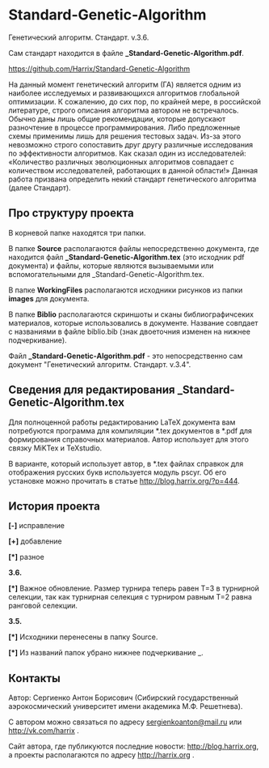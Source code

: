 Standard-Genetic-Algorithm
==========================

Генетический алгоритм. Стандарт. v.3.6.

Сам стандарт находится в файле **_Standard-Genetic-Algorithm.pdf**.

https://github.com/Harrix/Standard-Genetic-Algorithm

На данный момент генетический алгоритм (ГА) является одним из наиболее исследуемых и развивающихся алгоритмов глобальной оптимизации. К сожалению, до сих пор, по крайней мере, в российской литературе, строго описания алгоритма автором не встречалось. Обычно даны лишь общие рекомендации, которые допускают разночтение в процессе программирования. Либо предложенные схемы применимы лишь для решения тестовых задач. Из-за этого невозможно строго сопоставить друг другу различные исследования по эффективности алгоритмов. Как сказал один из исследователей: «Количество различных эволюционных алгоритмов совпадает с количеством исследователей, работающих в данной области!» Данная работа призвана определить некий стандарт генетического алгоритма (далее Стандарт).

Про структуру проекта
---------------

В корневой папке находятся три папки. 

В папке **Source** располагаются файлы непосредственно документа, где находится файл **_Standard-Genetic-Algorithm.tex** (это исходник pdf документа) и файлы, которые являются вызываемыми или вспомогательными для _Standard-Genetic-Algorithm.tex.

В папке **WorkingFiles** располагаются исходники рисунков из папки **images** для документа. 

В папке **Biblio** располагаются скриншоты и сканы библиографичсеких материалов, которые использовались в документе. Название совпдает с названиями в файле biblio.bib (знак двоеточния изменен на нижнее подчеркивание).

Файл **_Standard-Genetic-Algorithm.pdf** - это непосредственно сам документ "Генетический алгоритм. Стандарт. v.3.4".

Сведения для редактирования _Standard-Genetic-Algorithm.tex
---------------

Для полноценной работы редактированию LaTeX документа вам потребуются программа для компиляции *.tex документов в *.pdf для формирования справочных материалов. Автор использует для этого связку MiKTex и TeXstudio. 

В варианте, который использует автор, в *.tex файлах справкок для отображения русских букв используется модуль pscyr. Об его установке можно прочитать в статье http://blog.harrix.org/?p=444.

История проекта
---------------

**[-]** исправление

**[+]** добавление

**[*]** разное

**3.6.**

**[*]** Важное обновление. Размер турнира теперь равен T=3 в турнирной селекции, так как турнирная селекция с турниром равным T=2 равна ранговой селекции.

**3.5.**

**[*]** Исходники перенесены в папку Source.

**[*]** Из названий папок убрано нижнее подчеркивание _.

Контакты
---------------

Автор: Сергиенко Антон Борисович (Сибирский государственный аэрокосмический университет имени академика М.Ф. Решетнева).

С автором можно связаться по адресу sergienkoanton@mail.ru или  http://vk.com/harrix .

Сайт автора, где публикуются последние новости: http://blog.harrix.org, а проекты располагаются по адресу http://harrix.org .